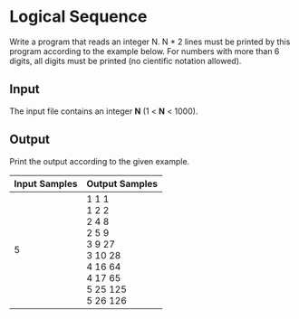 # Logical Sequence
Write a program that reads an integer N. N * 2 lines must be printed by this program according to the example below. For numbers with more than 6 digits, all digits must be printed (no cientific notation allowed).

## Input
The input file contains an integer **N** (1 < **N** < 1000).

## Output
Print the output according to the given example.

| Input Samples |                                                Output Samples                                                |
|---------------|--------------------------------------------------------------------------------------------------------------|
| 5             | 1 1 1<br> 1 2 2<br> 2 4 8<br> 2 5 9<br> 3 9 27<br> 3 10 28<br> 4 16 64<br> 4 17 65<br> 5 25 125<br> 5 26 126 |